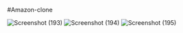 #Amazon-clone




![Screenshot (193)](https://github.com/220202-huzaifa/amazon-clone/assets/111204454/131524c1-d7f2-4448-9423-ca1ee4020e3f)
![Screenshot (194)](https://github.com/220202-huzaifa/amazon-clone/assets/111204454/ad14cea4-e9bc-4cc8-875a-d61712dc9317)
![Screenshot (195)](https://github.com/220202-huzaifa/amazon-clone/assets/111204454/20319170-b196-4862-a6ec-e9113ab9a8eb)

